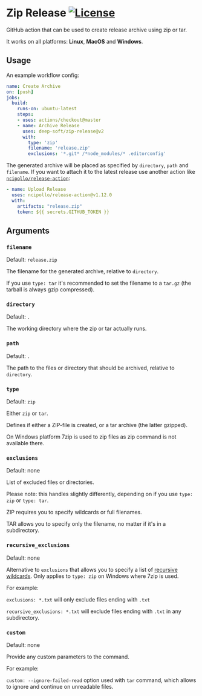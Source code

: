 # Zip Release [![License](https://img.shields.io/github/license/TheDoctor0/zip-release)](https://github.com/TheDoctor0/zip-release/blob/master/LICENSE)
GitHub action that can be used to create release archive using zip or tar.

It works on all platforms: **Linux**, **MacOS** and **Windows**.

## Usage
An example workflow config:
```yaml
name: Create Archive
on: [push]
jobs:
  build:
    runs-on: ubuntu-latest
    steps:
    - uses: actions/checkout@master
    - name: Archive Release
      uses: deep-soft/zip-release@v2
      with:
        type: 'zip'
        filename: 'release.zip'
        exclusions: '*.git* /*node_modules/* .editorconfig'
```

The generated archive will be placed as specified by `directory`, `path` and `filename`.
If you want to attach it to the latest release use another action like [`ncipollo/release-action`](https://github.com/ncipollo/release-action):
```yaml
- name: Upload Release
  uses: ncipollo/release-action@v1.12.0
  with:
    artifacts: "release.zip"
    token: ${{ secrets.GITHUB_TOKEN }}
```

## Arguments

### `filename`
Default: `release.zip`

The filename for the generated archive, relative to `directory`.

If you use `type: tar` it's recommended to set the filename to a `tar.gz` (the tarball is always gzip compressed).

### `directory`
Default: `.`

The working directory where the zip or tar actually runs.

### `path`
Default: `.`

The path to the files or directory that should be archived, relative to `directory`.

### `type`
Default: `zip`

Either `zip` or `tar`.

Defines if either a ZIP-file is created, or a tar archive (the latter gzipped).

On Windows platform 7zip is used to zip files as zip command is not available there.

### `exclusions`
Default: none

List of excluded files or directories.

Please note: this handles slightly differently, depending on if you use `type: zip` or `type: tar`.

ZIP requires you to specify wildcards or full filenames.

TAR allows you to specify only the filename, no matter if it's in a subdirectory.

### `recursive_exclusions`
Default: none

Alternative to `exclusions` that allows you to specify a list of [recursive wildcards](https://sevenzip.osdn.jp/chm/cmdline/switches/recurse.htm).
Only applies to `type: zip` on Windows where 7zip is used.

For example:

```exclusions: *.txt``` will only exclude files ending with `.txt`

```recursive_exclusions: *.txt``` will exclude files ending with `.txt` in any subdirectory.

### `custom`
Default: none

Provide any custom parameters to the command.

For example:

```custom: --ignore-failed-read``` option used with `tar` command, which allows to ignore and continue on unreadable files. 
